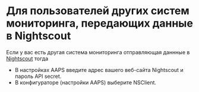 # Для пользователей других систем мониторинга, передающих данные в Nightscout

Если у вас есть другая система мониторинга отправляющая даннные в [Nightscout](https://nightscout.github.io/) тогда

-   В настройках AAPS введите адрес вашего веб-сайта Nightscout и пароль API secret.
-   В конфигураторе (настройки AAPS) выберите NSClient.
